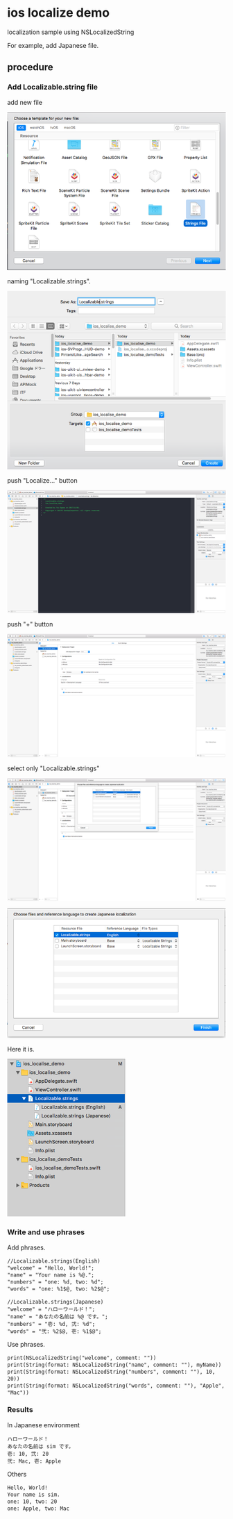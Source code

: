# ios localize demo
localization sample using NSLocalizedString

For example, add Japanese file.

## procedure
### Add Localizable.string file
add new file

![](https://github.com/sahara-ooga/ios_localize_demo/raw/image/images/スクリーンショット%202017-11-01%2013.20.22.png)

naming "Localizable.strings".

![](https://github.com/sahara-ooga/ios_localize_demo/raw/image/images/スクリーンショット%202017-11-01%2013.20.59.png)

push "Localize..." button

![](https://github.com/sahara-ooga/ios_localize_demo/raw/image/images/スクリーンショット%202017-11-01%2013.21.31.png)

push "+" button

![](https://github.com/sahara-ooga/ios_localize_demo/raw/image/images/スクリーンショット%202017-11-01%2013.22.31.png)

select only "Localizable.strings"

![](https://github.com/sahara-ooga/ios_localize_demo/raw/image/images/スクリーンショット%202017-11-01%2013.23.02.png)

![](https://github.com/sahara-ooga/ios_localize_demo/raw/image/images/スクリーンショット%202017-11-01%2013.23.10.png)

Here it is.

![](https://github.com/sahara-ooga/ios_localize_demo/raw/image/images/スクリーンショット%202017-11-01%2013.23.36.png)

### Write and use phrases
Add phrases.

```
//Localizable.strings(English)
"welcome" = "Hello, World!";
"name" = "Your name is %@.";
"numbers" = "one: %d, two: %d";
"words" = "one: %1$@, two: %2$@";
```

```
//Localizable.strings(Japanese)
"welcome" = "ハローワールド！";
"name" = "あなたの名前は %@ です。";
"numbers" = "壱: %d, 弐: %d";
"words" = "弐: %2$@, 壱: %1$@";
```

Use phrases.

```
print(NSLocalizedString("welcome", comment: ""))
print(String(format: NSLocalizedString("name", comment: ""), myName))
print(String(format: NSLocalizedString("numbers", comment: ""), 10, 20))
print(String(format: NSLocalizedString("words", comment: ""), "Apple", "Mac"))
```

### Results
In Japanese environment

```
ハローワールド！
あなたの名前は sim です。
壱: 10, 弐: 20
弐: Mac, 壱: Apple
```
         
Others

```
Hello, World!
Your name is sim.
one: 10, two: 20
one: Apple, two: Mac
```